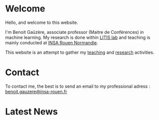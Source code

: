 # Welcome

Hello, and welcome to this website.

I'm Benoit Gaüzère, associate professor (Maitre de Conférences) in machine learning. My
research is done within [LITIS lab](https://www.litislab.fr/) and teaching is mainly conducted at [INSA
Rouen Normandie](https://www.insa-rouen.fr/).

This website is an attempt to gather my [teaching](/teaching) and [research](/research)
activities.


# Contact

To contact me, the best is to send an email to my professional adress : [benoit.gauzere@insa-rouen.fr](mailto:benoit.gauzere@insa-rouen.fr)

# Latest News


